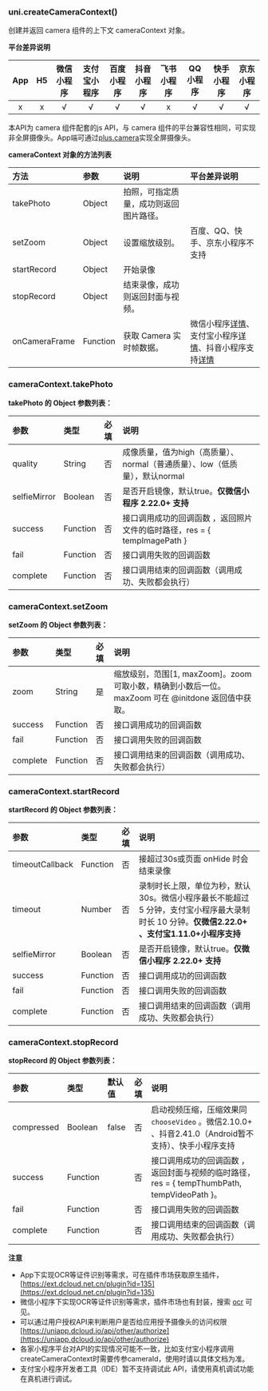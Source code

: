 ### uni.createCameraContext()
创建并返回 camera 组件的上下文 cameraContext 对象。

**平台差异说明**

|App|H5|微信小程序|支付宝小程序|百度小程序|抖音小程序|飞书小程序|QQ小程序|快手小程序|京东小程序|
|:-:|:-:|:-:|:-:|:-:|:-:|:-:|:-:|:-:|:-:|
|x|x|√|√|√|√|x|√|√|√|

本API为 camera 组件配套的js API，与 camera 组件的平台兼容性相同，可实现非全屏摄像头。App端可通过[plus.camera](https://www.html5plus.org/doc/zh_cn/camera.html)实现全屏摄像头。

**cameraContext 对象的方法列表**

|方法|参数|说明|平台差异说明|
|:-|:-|:-|:-|
|takePhoto|Object|拍照，可指定质量，成功则返回图片路径。||
|setZoom|Object|设置缩放级别。|百度、QQ、快手、京东小程序不支持|
|startRecord|Object|开始录像||
|stopRecord|Object|结束录像，成功则返回封面与视频。||
|onCameraFrame|Function|获取 Camera 实时帧数据。|微信小程序[详情](https://developers.weixin.qq.com/miniprogram/dev/api/CameraContext.onCameraFrame.html)、支付宝小程序[详情](https://opendocs.alipay.com/mini/03qitt)、抖音小程序支持[详情](https://developer.open-douyin.com/docs/resource/zh-CN/mini-app/develop/api/media/camera/camera-context/camera-context-on-camera-frame)|

### cameraContext.takePhoto
**takePhoto 的 Object 参数列表：**

|参数|类型|必填|说明|
|:-|:-|:-|:-|
|quality|String|否|成像质量，值为high（高质量）、normal（普通质量）、low（低质量），默认normal|
|selfieMirror|Boolean|否|是否开启镜像，默认true。**仅微信小程序 2.22.0+ 支持**|
|success|Function|否|接口调用成功的回调函数 ，返回照片文件的临时路径，res = { tempImagePath }|
|fail|Function|否|接口调用失败的回调函数|
|complete|Function|否|接口调用结束的回调函数（调用成功、失败都会执行）|

### cameraContext.setZoom
**setZoom 的 Object 参数列表：**

|参数|类型|必填|说明|
|:-|:-|:-|:-|
|zoom|String|是|缩放级别，范围[1, maxZoom]。zoom 可取小数，精确到小数后一位。maxZoom 可在 @initdone 返回值中获取。|
|success|Function|否|接口调用成功的回调函数|
|fail|Function|否|接口调用失败的回调函数|
|complete|Function|否|接口调用结束的回调函数（调用成功、失败都会执行）|

### cameraContext.startRecord
**startRecord 的 Object 参数列表：**

|参数|类型|必填|说明|
|:-|:-|:-|:-|
|timeoutCallback|Function|否|接超过30s或页面 onHide 时会结束录像|
|timeout|Number|否|录制时长上限，单位为秒，默认30s。微信小程序最长不能超过 5 分钟，支付宝小程序最大录制时长 10 分钟。**仅微信2.22.0+ 、支付宝1.11.0+小程序支持**|
|selfieMirror|Boolean|否|是否开启镜像，默认true。**仅微信小程序 2.22.0+ 支持**|
|success|Function|否|接口调用成功的回调函数|
|fail|Function|否|接口调用失败的回调函数|
|complete|Function|否|接口调用结束的回调函数（调用成功、失败都会执行）|

### cameraContext.stopRecord
**stopRecord 的 Object 参数列表：**

|参数|类型|默认值|必填|说明|
|:-|:-|:-|:-|:-|
|compressed|Boolean|false|否|启动视频压缩，压缩效果同 `chooseVideo` 。微信2.10.0+ 、抖音2.41.0（Android暂不支持）、快手小程序支持|
|success|Function||否|接口调用成功的回调函数 ，返回封面与视频的临时路径，res = { tempThumbPath, tempVideoPath }。|
|fail|Function||否|接口调用失败的回调函数|
|complete|Function||否|接口调用结束的回调函数（调用成功、失败都会执行）|

**注意**

- App下实现OCR等证件识别等需求，可在插件市场获取原生插件，[https://ext.dcloud.net.cn/plugin?id=135](https://ext.dcloud.net.cn/plugin?id=135)
- 微信小程序下实现OCR等证件识别等需求，插件市场也有封装，搜索 [ocr](https://ext.dcloud.net.cn/search?q=ocr) 可见。
- 可以通过用户授权API来判断用户是否给应用授予摄像头的访问权限[https://uniapp.dcloud.io/api/other/authorize](https://uniapp.dcloud.io/api/other/authorize)
- 各家小程序平台对API的实现情况可能不一致，比如支付宝小程序调用createCameraContext时需要传参cameraId，使用时请以具体文档为准。
- 支付宝小程序开发者工具（IDE）暂不支持调试此 API，请使用真机调试功能在真机进行调试。
